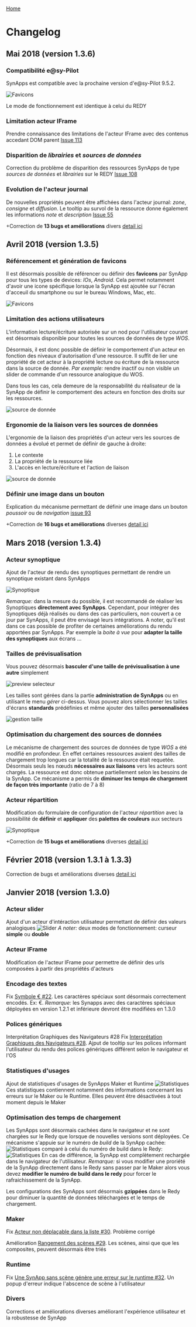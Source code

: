 [Home](sitemap.md)

# Changelog

## Mai 2018 (version 1.3.6)

### Compatibilité e@sy-Pilot

SynApps est compatible avec la prochaine version d'e@sy-Pilot 9.5.2.

![Favicons](changelog/1.3.6/logo-easy-pilot.png)

Le mode de fonctionnement est identique à celui du REDY

### Limitation acteur IFrame

Prendre connaissance des limitations de l'acteur IFrame avec des contenus accedant DOM parent
[Issue 113](https://github.com/witsa/synapps/issues/113)

### Disparition de _librairies_ et _sources de données_

Correction du problème de disparition des ressources SynApps de type _sources de données_ et _librairies_ sur le REDY
[Issue 108](https://github.com/witsa/synapps/issues/108)

### Evolution de l'acteur journal
De nouvelles propriétés peuvent être affichées dans l'acteur journal: _zone_, _consigne_ et _diffusion_.
Le tooltip au survol de la ressource donne également les informations _note_ et _description_
[Issue 55](https://github.com/witsa/synapps/issues/55)

+Correction de **13 bugs et améliorations** divers [detail ici](https://github.com/witsa/synapps/issues?utf8=%E2%9C%93&q=milestone%3A1.3.6)

## Avril 2018 (version 1.3.5)

### Référencement et génération de favicons

Il est désormais possible de référencer ou définir des **favicons** par SynApp pour tous les types de devices: _IOs_, _Android_. Cela permet notamment d'avoir une icone spécifique lorsque la SynApp est ajoutée sur l'écran d'acceuil du smartphone ou sur le bureau  Windows, Mac, etc.

![Favicons](changelog/1.3.5/favicons.png)

### Limitation des actions utilisateurs

L'information lecture/écriture autorisée sur un nod pour l'utilisateur courant est désormais disponible pour toutes les sources de données de type _WOS_.

Désormais, il est donc possible de définir le comportement d'un acteur en fonction des niveaux d'autorisation d'une ressource. Il suffit de lier une propriété de cet acteur à la propriété lecture ou écriture de la ressource dans la source de donnée.
_Par exemple:_ rendre inactif ou non visible un slider de commande d'un ressource analogique du WOS.

Dans tous les cas, cela demeure de la responsabilité du réalisateur de la SynApp de définir le comportement des acteurs en fonction des droits sur les ressources.

![source de donnée](changelog/1.3.5/datasource.png)

### Ergonomie de la liaison vers les sources de données

L'ergonomie de la liaison des propriétés d'un acteur vers les sources de données a évolué et permet de définir de gauche à droite:
1. Le contexte
2. La propriété de la ressource liée
3. L'accès en lecture/écriture et l'action de liaison

![source de donnée](changelog/1.3.5/datasource2.png)

### Définir une image dans un bouton

Explication du mécanisme permettant de définir une image dans un bouton _poussoir_ ou de _navigation_
[issue 93](https://github.com/witsa/synapps/issues/93)

+Correction de **16 bugs et améliorations** diverses [detail ici](https://github.com/witsa/synapps/issues?utf8=%E2%9C%93&q=milestone%3A1.3.5+)

## Mars 2018 (version 1.3.4)

### Acteur **synoptique**

Ajout de l'acteur de rendu des synoptiques permettant de rendre un synoptique existant dans SynApps

![Synoptique](changelog/1.3.4/synoptics.png)

_Remarque:_ dans la mesure du possible, il est recommandé de réaliser les Synoptiques **directement avec SynApps**. Cependant, pour intégrer des Synoptiques déjà réalisés ou dans des cas particuliers, non couvert a ce jour par SynApps, il peut être envisagé leurs intégrations.
A noter, qu'il est dans ce cas possible de profiter de certaines améliorations du rendu apportées par SynApps. Par exemple la _boite à vue_ pour **adapter la taille des synoptiques** aux écrans ...

### Tailles de **prévisualisation**
Vous pouvez désormais **basculer d'une taille de prévisualisation à une autre** simplement

![preview selecteur](changelog/1.3.4/previewSelector.png)

Les tailles sont gérées dans la partie **administration de SynApps** ou en utilisant le menu _gérer_ ci-dessus. Vous pouvez alors sélectionner les tailles d'écrans **standards** prédéfinies et même ajouter des tailles **personnalisées**

![gestion taille](changelog/1.3.4/previewManage.png)

### Optimisation du chargement des  **sources de données**
Le mécanisme de chargement des sources de données de type _WOS_ a été modifié en profondeur. En effet certaines ressources avaient des tailles de chargement trop longues car la totalité de la ressource était requetée. Désormais seuls les nœuds **nécessaires aux liaisons** vers les acteurs sont chargés. La ressource est donc obtenue partiellement selon les besoins de la SynApp. Ce mécanisme a permis de **diminuer les temps de chargement de façon très importante** (ratio de 7 à 8)

### Acteur **répartition**
Modification du formulaire de configuration de l'acteur _répartition_ avec la possibilité de **définir** et **appliquer** des **palettes de couleurs** aux secteurs

![Synoptique](changelog/1.3.4/palettes.png)

+Correction de **15 bugs et améliorations** diverses [detail ici](https://github.com/witsa/synapps/issues?utf8=%E2%9C%93&q=milestone%3A1.3.4+)

## Février 2018 (version 1.3.1 à 1.3.3)

Correction de bugs et améliorations diverses [detail ici](https://github.com/witsa/synapps/issues?utf8=%E2%9C%93&q=milestone%3A1.3.3+)

## Janvier 2018 (version 1.3.0)

### Acteur **slider**

Ajout d'un acteur d'intéraction utilisateur permettant de définir des valeurs analogiques
![Slider](changelog/1.3.0/slider.PNG)
_A noter:_ deux modes de fonctionnement: curseur **simple** ou **double**

### Acteur IFrame

Modification de l'acteur IFrame pour permettre de définir des urls composées à partir des propriétés d'acteurs

### Encodage des textes

Fix [Symbole € #22](https://github.com/witsa/synapps/issues/22).
Les caractères spéciaux sont désormais correctement encodés. Ex: €.
_Remarque:_ les Synapps avec des caractères spéciaux déployées en version 1.2.1 et inférieure devront être modifiées en 1.3.0

### Polices génériques

Interprétation Graphiques des Navigateurs #28
Fix [Interprétation Graphiques des Navigateurs #28](https://github.com/witsa/synapps/issues/28).
Ajput de tooltip sur les polices informant l'utilisateur du rendu des polices génériques différent selon le navigateur et l'OS

### Statistiques d'usages

Ajout de statistiques d'usages de SynApps Maker et Runtime
![Statistiques](changelog/1.3.0/stats.PNG)
Ces statistiques contiennent notamment des informations concernant les erreurs sur le Maker ou le Runtime. Elles peuvent être désactivées à tout moment depuis le Maker

### Optimisation des temps de chargement

Les SynApps sont désormais cachées dans le navigateur et ne sont chargées sur le Redy que lorsque de nouvelles versions sont déployées. Ce mécanisme s'appuie sur le numéro de _build_ de la SynApp cachée:
![Statistiques](changelog/1.3.0/build.PNG)
comparé à celui du numéro de build dans le Redy:
![Statistiques](changelog/1.3.0/build2.PNG)
En cas de différence, la SynApp est complètement rechargée dans le navigateur de l'utilisateur.
_Remarque:_ si vous modifier une proriété de la SynApp directement dans le Redy sans passer par le Maker alors vous devez **modifier le numéro de build dans le redy** pour forcer le rafraichissement de la SynApp.

Les configurations des SynApps sont désormais **gzippées** dans le Redy pour diminuer la quantité de données téléchargées et le temps de chargement.

### Maker

Fix [Acteur non déplaçable dans la liste #30](https://github.com/witsa/synapps/issues/30).
Problème corrigé

Amélioration [Rangement des scènes #29](https://github.com/witsa/synapps/issues/29).
Les scènes, ainsi que que les composites, peuvent désormais être triés

### Runtime

Fix [Une SynApp sans scène génère une erreur sur le runtime #32](https://github.com/witsa/synapps/issues/32).
Un popup d'erreur indique l'abscence de scène à l'utilisateur

### Divers

Corrections et améliorations diverses améliorant l'expérience utilisateur et la robustesse de SynApp
